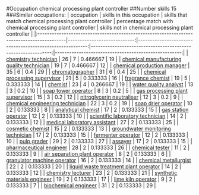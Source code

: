 #Occupation chemical processing plant controller
##Number skills 15
###Similar occupations:
| occupation                                                                                |   skills in this occupation |   skills that match chemical processing plant controller |   percentage match with chemical processing plant controller |   skills not in chemical processing plant controller |
|:------------------------------------------------------------------------------------------|----------------------------:|---------------------------------------------------------:|-------------------------------------------------------------:|-----------------------------------------------------:|
| [chemistry technician](chemistry_technician.md)                                           |                          26 |                                                        7 |                                                     0.466667 |                                                   19 |
| [chemical manufacturing quality technician](chemical_manufacturing_quality_technician.md) |                          19 |                                                        7 |                                                     0.466667 |                                                   12 |
| [chemical production manager](chemical_production_manager.md)                             |                          35 |                                                        6 |                                                     0.4      |                                                   29 |
| [chromatographer](chromatographer.md)                                                     |                          31 |                                                        6 |                                                     0.4      |                                                   25 |
| [chemical processing supervisor](chemical_processing_supervisor.md)                       |                          21 |                                                        5 |                                                     0.333333 |                                                   16 |
| [fragrance chemist](fragrance_chemist.md)                                                 |                          19 |                                                        5 |                                                     0.333333 |                                                   14 |
| [chemist](chemist.md)                                                                     |                          23 |                                                        4 |                                                     0.266667 |                                                   19 |
| [water quality analyst](water_quality_analyst.md)                                         |                          13 |                                                        3 |                                                     0.2      |                                                   10 |
| [soap tower operator](soap_tower_operator.md)                                             |                           8 |                                                        3 |                                                     0.2      |                                                    5 |
| [gas processing plant supervisor](gas_processing_plant_supervisor.md)                     |                          15 |                                                        3 |                                                     0.2      |                                                   12 |
| [nitroglycerin neutraliser](nitroglycerin_neutraliser.md)                                 |                          12 |                                                        3 |                                                     0.2      |                                                    9 |
| [chemical engineering technician](chemical_engineering_technician.md)                     |                          22 |                                                        3 |                                                     0.2      |                                                   19 |
| [soap drier operator](soap_drier_operator.md)                                             |                          10 |                                                        2 |                                                     0.133333 |                                                    8 |
| [analytical chemist](analytical_chemist.md)                                               |                          17 |                                                        2 |                                                     0.133333 |                                                   15 |
| [gas station operator](gas_station_operator.md)                                           |                          12 |                                                        2 |                                                     0.133333 |                                                   10 |
| [scientific laboratory technician](scientific_laboratory_technician.md)                   |                          14 |                                                        2 |                                                     0.133333 |                                                   12 |
| [medical laboratory assistant](medical_laboratory_assistant.md)                           |                          27 |                                                        2 |                                                     0.133333 |                                                   25 |
| [cosmetic chemist](cosmetic_chemist.md)                                                   |                          15 |                                                        2 |                                                     0.133333 |                                                   13 |
| [groundwater monitoring technician](groundwater_monitoring_technician.md)                 |                          17 |                                                        2 |                                                     0.133333 |                                                   15 |
| [fermenter operator](fermenter_operator.md)                                               |                          12 |                                                        2 |                                                     0.133333 |                                                   10 |
| [pulp grader](pulp_grader.md)                                                             |                          29 |                                                        2 |                                                     0.133333 |                                                   27 |
| [assayer](assayer.md)                                                                     |                          17 |                                                        2 |                                                     0.133333 |                                                   15 |
| [pharmaceutical engineer](pharmaceutical_engineer.md)                                     |                          28 |                                                        2 |                                                     0.133333 |                                                   26 |
| [chemical tester](chemical_tester.md)                                                     |                          11 |                                                        2 |                                                     0.133333 |                                                    9 |
| [air separation plant operator](air_separation_plant_operator.md)                         |                           8 |                                                        2 |                                                     0.133333 |                                                    6 |
| [granulator machine operator](granulator_machine_operator.md)                             |                          16 |                                                        2 |                                                     0.133333 |                                                   14 |
| [chemical metallurgist](chemical_metallurgist.md)                                         |                          22 |                                                        2 |                                                     0.133333 |                                                   20 |
| [liquid waste treatment plant operator](liquid_waste_treatment_plant_operator.md)         |                          14 |                                                        2 |                                                     0.133333 |                                                   12 |
| [chemistry lecturer](chemistry_lecturer.md)                                               |                          23 |                                                        2 |                                                     0.133333 |                                                   21 |
| [synthetic materials engineer](synthetic_materials_engineer.md)                           |                          19 |                                                        2 |                                                     0.133333 |                                                   17 |
| [lime kiln operator](lime_kiln_operator.md)                                               |                           9 |                                                        2 |                                                     0.133333 |                                                    7 |
| [biochemical engineer](biochemical_engineer.md)                                           |                          31 |                                                        2 |                                                     0.133333 |                                                   29 |

